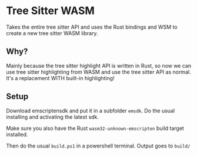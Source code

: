 # Tree Sitter WASM 

Takes the entire tree sitter API and uses the Rust bindings and WSM to create a new tree sitter WASM library.

## Why?

Mainly because the tree sitter highlight API is written in Rust, so now we can use tree sitter highlighting
from WASM and use the tree sitter API as normal. It's a replacement WITH built-in highlighting!

## Setup

Download emscriptensdk and put it in a subfolder `emsdk`. Do the usual installing and activating the latest sdk.

Make sure you also have the Rust `wasm32-unknown-emscripten` build target installed.

Then do the usual `build.ps1` in a powershell terminal. Output goes to `build/`
